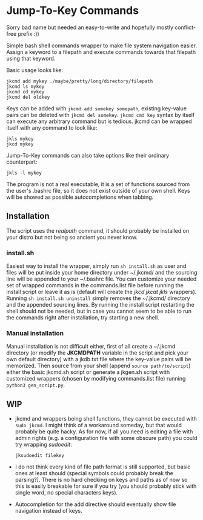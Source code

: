 # Jump-To-Key Commands

Sorry bad name but needed an easy-to-write and hopefully mostly conflict-free prefix :))

Simple bash shell commands wrapper to make file system navigation easier. Assign a keyword to a filepath and execute commands towards that filepath using that keyword.

Basic usage looks like:

    jkcmd add mykey ./maybe/pretty/long/directory/filepath
    jkcmd ls mykey
    jkcmd cd mykey
    jkcmd del oldkey

Keys can be added with `jkcmd add somekey somepath`, existing key-value pairs can be deleted with `jkcmd del somekey`.
`jkcmd cmd key` syntax by itself can execute any arbitrary command but is tedious.
jkcmd can be wrapped itself with any command to look like:

    jkls mykey
    jkcd mykey

Jump-To-Key commands can also take options like their ordinary counterpart:

    jkls -l mykey

The program is not a real executable, it is a set of functions sourced from the user's .bashrc file, so it does not exist outside of your own shell.
Keys will be showed as possible autocompletions when tabbing.

## Installation

The script uses the *realpath* command, it should probably be installed on your distro but not being so ancient you never know.

### install.sh
Easiest way to install the wrapper, simply run `sh install.sh` as user and files will be put inside your home directory under ~/.jkcmd/ and the sourcing line will be appended to your ~/.bashrc file.
You can customize your needed set of wrapped commands in the commands.list file before running the install script or leave it as is (default will create the *jkcd* *jkcat* *jkls* wrappers).
Running `sh install.sh uninstall` simply removes the ~/.jkcmd/ directory and the appended sourcing lines.
By running the install script restarting the shell should not be needed, but in case you cannot seem to be able to run the commands right after installation, try starting a new shell.

### Manual installation
Manual installation is not difficult either, first of all create a ~/.jkcmd directory (or modify the **JKCMDPATH** variable in the script and pick your own default directory) with a jkdb.txt file where the key-value pairs will be memorized.
Then source from your shell (append `source path/to/script`) either the basic jkcmd.sh script or generate a jkgen.sh script with customized wrappers (chosen by modifying commands.list file) running `python3 gen_script.py`.

## WIP

* jkcmd and wrappers being shell functions, they cannot be executed with `sudo jkcmd`. I might think of a workaround someday, but that would probably be quite hacky. As for now, if all you need is editing a file with admin rights (e.g. a configuration file with some obscure path) you could try wrapping *sudoedit*:
    
    `jksudoedit filekey`

* I do not think every kind of file path format is still supported, but basic ones at least should (special symbols could probably break the parsing?). There is no hard checking on keys and paths as of now so this is easily breakable for sure if you try (you should probably stick with single word, no special characters keys).

* Autocompletion for the add directive should eventually show file navigation instead of keys.
